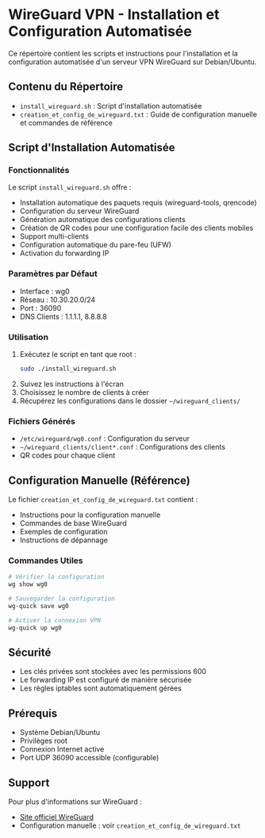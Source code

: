 # WireGuard VPN - Installation et Configuration Automatisée

Ce répertoire contient les scripts et instructions pour l'installation et la configuration automatisée d'un serveur VPN WireGuard sur Debian/Ubuntu.

## Contenu du Répertoire

- `install_wireguard.sh` : Script d'installation automatisée
- `creation_et_config_de_wireguard.txt` : Guide de configuration manuelle et commandes de référence

## Script d'Installation Automatisée

### Fonctionnalités

Le script `install_wireguard.sh` offre :

- Installation automatique des paquets requis (wireguard-tools, qrencode)
- Configuration du serveur WireGuard
- Génération automatique des configurations clients
- Création de QR codes pour une configuration facile des clients mobiles
- Support multi-clients
- Configuration automatique du pare-feu (UFW)
- Activation du forwarding IP

### Paramètres par Défaut

- Interface : wg0
- Réseau : 10.30.20.0/24
- Port : 36090
- DNS Clients : 1.1.1.1, 8.8.8.8

### Utilisation

1. Exécutez le script en tant que root :
   ```bash
   sudo ./install_wireguard.sh
   ```
2. Suivez les instructions à l'écran
3. Choisissez le nombre de clients à créer
4. Récupérez les configurations dans le dossier `~/wireguard_clients/`

### Fichiers Générés

- `/etc/wireguard/wg0.conf` : Configuration du serveur
- `~/wireguard_clients/client*.conf` : Configurations des clients
- QR codes pour chaque client

## Configuration Manuelle (Référence)

Le fichier `creation_et_config_de_wireguard.txt` contient :

- Instructions pour la configuration manuelle
- Commandes de base WireGuard
- Exemples de configuration
- Instructions de dépannage

### Commandes Utiles

```bash
# Vérifier la configuration
wg show wg0

# Sauvegarder la configuration
wg-quick save wg0

# Activer la connexion VPN
wg-quick up wg0
```

## Sécurité

- Les clés privées sont stockées avec les permissions 600
- Le forwarding IP est configuré de manière sécurisée
- Les règles iptables sont automatiquement gérées

## Prérequis

- Système Debian/Ubuntu
- Privilèges root
- Connexion Internet active
- Port UDP 36090 accessible (configurable)

## Support

Pour plus d'informations sur WireGuard :
- [Site officiel WireGuard](https://www.wireguard.com/)
- Configuration manuelle : voir `creation_et_config_de_wireguard.txt`
